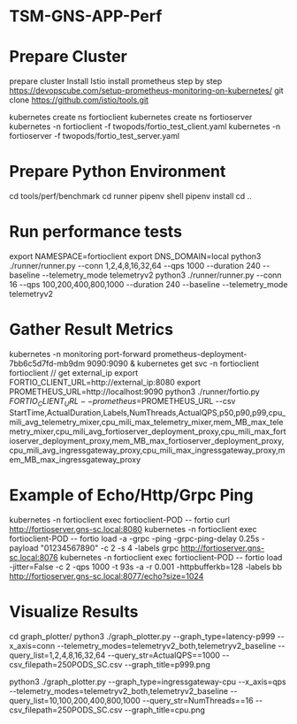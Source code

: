 # TSM-GNS-APP-Perf

# Prepare Cluster #
prepare cluster
Install Istio
install prometheus step by step https://devopscube.com/setup-prometheus-monitoring-on-kubernetes/
git clone https://github.com/istio/tools.git

kubernetes create ns fortioclient
kubernetes create ns fortioserver
kubernetes -n fortioclient -f twopods/fortio_test_client.yaml
kubernetes -n fortioserver -f twopods/fortio_test_server.yaml

# Prepare Python Environment #
cd tools/perf/benchmark
cd runner
pipenv shell
pipenv install
cd ..

# Run performance tests #
export NAMESPACE=fortioclient
export DNS_DOMAIN=local
python3 ./runner/runner.py --conn 1,2,4,8,16,32,64 --qps 1000 --duration 240 --baseline --telemetry_mode telemetryv2
python3 ./runner/runner.py --conn 16 --qps 100,200,400,800,1000 --duration 240 --baseline --telemetry_mode telemetryv2

# Gather Result Metrics #
kubernetes -n monitoring port-forward prometheus-deployment-7bb6c5d7fd-mb9dm 9090:9090 &
kubernetes get svc -n fortioclient fortioclient // get external_ip
export FORTIO_CLIENT_URL=http://external_ip:8080
export PROMETHEUS_URL=http://localhost:9090
python3 ./runner/fortio.py $FORTIO_CLIENT_URL --prometheus=$PROMETHEUS_URL --csv StartTime,ActualDuration,Labels,NumThreads,ActualQPS,p50,p90,p99,cpu_mili_avg_telemetry_mixer,cpu_mili_max_telemetry_mixer,mem_MB_max_telemetry_mixer,cpu_mili_avg_fortioserver_deployment_proxy,cpu_mili_max_fortioserver_deployment_proxy,mem_MB_max_fortioserver_deployment_proxy,cpu_mili_avg_ingressgateway_proxy,cpu_mili_max_ingressgateway_proxy,mem_MB_max_ingressgateway_proxy

# Example of Echo/Http/Grpc Ping #
kubernetes -n fortioclient exec fortioclient-POD -- fortio curl http://fortioserver.gns-sc.local:8080
kubernetes -n fortioclient exec fortioclient-POD -- fortio load -a -grpc -ping -grpc-ping-delay 0.25s -payload "01234567890" -c 2 -s 4 -labels grpc http://fortioserver.gns-sc.local:8076
kubernetes -n fortioclient exec fortioclient-POD -- fortio load  -jitter=False -c 2 -qps 1000 -t 93s -a -r 0.001   -httpbufferkb=128 -labels bb http://fortioserver.gns-sc.local:8077/echo?size=1024

# Visualize Results #
cd graph_plotter/
python3 ./graph_plotter.py --graph_type=latency-p999 --x_axis=conn --telemetry_modes=telemetryv2_both,telemetryv2_baseline --query_list=1,2,4,8,16,32,64 --query_str=ActualQPS==1000 --csv_filepath=250PODS_SC.csv --graph_title=p999.png

python3 ./graph_plotter.py --graph_type=ingressgateway-cpu --x_axis=qps --telemetry_modes=telemetryv2_both,telemetryv2_baseline --query_list=10,100,200,400,800,1000 --query_str=NumThreads==16 --csv_filepath=250PODS_SC.csv --graph_title=cpu.png



